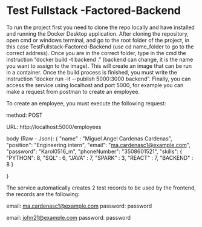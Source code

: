 # Test Fullstack -Factored-Backend
To run the project first you need to clone the repo locally and have installed and running the Docker Desktop application. After cloning the repository, open cmd or windows terminal, and go to the root folder of the project, in this case TestFullstack-Factored-Backend (use cd name_folder to go to the correct address). Once you are in the correct folder, type in the cmd the instruction “docker build -t backend .” (backend can change, it is the name you want to assign to the image). This will create an image that can be run in a container. Once the build process is finished, you must write the instruction “docker run -it --publish 5000:3000 backend”. Finally, you can access the service using localhost and port 5000, for example you can make a request from postman to create an employee. 

To create an employee, you must execute the following request:

method: POST

URL: http://localhost:5000/employees

body (Raw - Json): {
    "name" : "Miguel Angel Cardenas Cardenas",
    "position": "Engineering intern",
    "email": "ma.cardenasc1@example.com",
    "password": "Karol0516_m",
    "phoneNumber": "3508601521",
    "skills": {
        "PYTHON": 8,
        "SQL" : 6,
        "JAVA" : 7,
        "SPARK" : 3,
        "REACT" : 7,
        "BACKEND" : 8
    }

}

The service automatically creates 2 test records to be used by the frontend, the records are the following: 

email: ma.cardenasc1@example.com
password: password

email: john21@example.com
password: password

